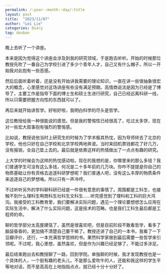 ```yaml
---
permalink: /:year-:month-:day/:title
layout: post
title:  "2023/11/07"
author: "Lei Lie"
categories: Diary
tag: douban
---
```


晚上去听了一个讲座。

本来是因为觉得这个讲座会涉及到我的研究领域，于是跑去听听。开始的时候那位教授先吹了一番自己为学校引进了多少个青年人才，自己又有什么帽子，所以一开始我对此抱有一些恶感。

然后后面听着听着，还是没有开始讲我需要的理论知识，一直在讲一些很抽象很宏大的概念，心里感觉对这场讲座有些没有满足预期。高情商说法是因为已经是了博导了，主要工作是指导下面的博士生和硕士生进行研究，自己已经远离科研一线，所以只需要把握方向性的东西就可以了。

再后来就开始讲哲学。好啦好啦，我明白科学的尽头是哲学。

这位教授给我一种很能说的感觉。但是我的警惕性已经很高了，吃过太多饼，现在对一些宏大叙事抱有强烈的警惕感。

比如说，教授说他当时上研究生的时候为了学术极其热忱，因为导师转去了北京的学校，他也只好在自己学校和北京学校两地奔波。当时来回机票钱都花了好几万，没有报销，全自己垫上去的。最后就是依靠这样的热情做出了一点点有趣的研究。

上大学的时候会为这样的热忱感动啦。现在的我想的是，你哪里来的那么多钱？我们普通学生可没有这么多钱，何况是二十多年前的几万块。你咋不提提是你自己的物质基础让你有资格去追逐科研梦想呢？我们普通人吧，没有这么丰厚的物质条件来追逐自己的梦想咯。所以只有一声冷哼。

不过听听另外的学科聊科研已经是一件很有意思的事情了。周围都是工科生，也接触不到什么理科生啊商科生社科生文科生……听完感觉到了理科和工科的巨大鸿沟。我接受的工科教育里，我们要解决实际问题，遇见一个理论要想想怎么应用在实际生活中，解决了什么实际问题，这是技术的范畴。也是我们工科生最后都是工程师的命。

聊的哲学部分太高屋建瓴了，虽然是很喜欢吧，但是目前阶段不敢看哲学，看多了脑袋昏昏的，更加搞不清楚自己要干嘛了。教授还讲了自己的一本书，我看了一下豆瓣评价，还行，一本充满哲学思辨的书。果然科学家做到最后需要一些哲学来引领呢。不过呢，我心里想，虽然喜欢，但是作为兴趣已经足够了，不能过多涉足。

最后结束跑出去和教授聊了一路，回到学院。单独聊的时候，我才发现教授也是一个具体的人，一个挺有趣的老头儿，不是那么爱吹牛的人，还能和我这样的学生平等地对话，而不是高高在上地指指点点，就已经十分十分好了。